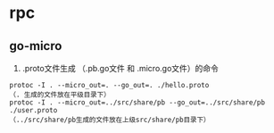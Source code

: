 # rpc




## go-micro

1. .proto文件生成 （.pb.go文件 和  .micro.go文件）的命令
```text
protoc -I . --micro_out=. --go_out=. ./hello.proto
（. 生成的文件放在平级目录下）
protoc -I . --micro_out=../src/share/pb --go_out=../src/share/pb ./user.proto
（../src/share/pb生成的文件放在上级src/share/pb目录下）	
```
